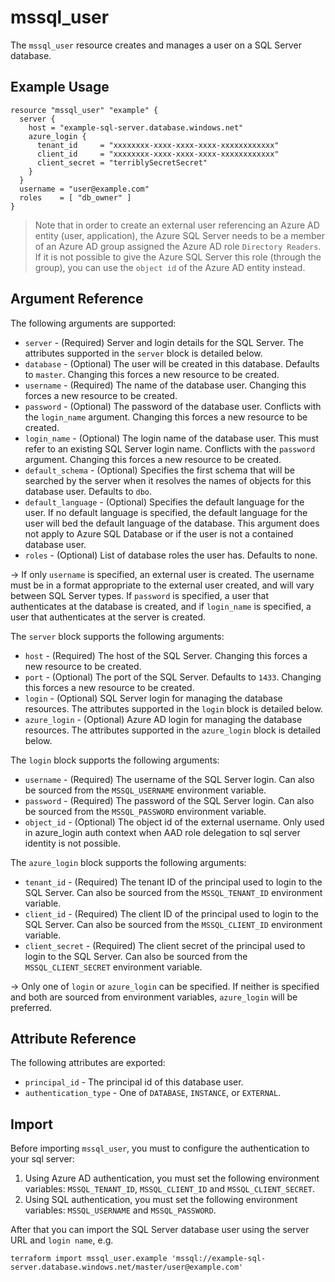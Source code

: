 # mssql_user

The `mssql_user` resource creates and manages a user on a SQL Server database.

## Example Usage

```hcl
resource "mssql_user" "example" {
  server {
    host = "example-sql-server.database.windows.net"
    azure_login {
      tenant_id     = "xxxxxxxx-xxxx-xxxx-xxxx-xxxxxxxxxxxx"
      client_id     = "xxxxxxxx-xxxx-xxxx-xxxx-xxxxxxxxxxxx"
      client_secret = "terriblySecretSecret"
    }
  }
  username = "user@example.com"
  roles    = [ "db_owner" ]
}
```

> Note that in order to create an external user referencing an Azure AD entity (user, application), the Azure SQL Server needs to be a member of an Azure AD group assigned the Azure AD role `Directory Readers`. If it is not possible to give the Azure SQL Server this role (through the group), you can use the `object id` of the Azure AD entity instead.

## Argument Reference

The following arguments are supported:

* `server` - (Required) Server and login details for the SQL Server. The attributes supported in the `server` block is detailed below.
* `database` - (Optional) The user will be created in this database. Defaults to `master`. Changing this forces a new resource to be created.
* `username` - (Required) The name of the database user. Changing this forces a new resource to be created.
* `password` - (Optional) The password of the database user. Conflicts with the `login_name` argument. Changing this forces a new resource to be created.
* `login_name` - (Optional) The login name of the database user. This must refer to an existing SQL Server login name. Conflicts with the `password` argument. Changing this forces a new resource to be created.
* `default_schema` - (Optional) Specifies the first schema that will be searched by the server when it resolves the names of objects for this database user. Defaults to `dbo`.
* `default_language` - (Optional) Specifies the default language for the user. If no default language is specified, the default language for the user will bed the default language of the database. This argument does not apply to Azure SQL Database or if the user is not a contained database user.
* `roles` - (Optional) List of database roles the user has. Defaults to none.

-> If only `username` is specified, an external user is created. The username must be in a format appropriate to the external user created, and will vary between SQL Server types. If `password` is specified, a user that authenticates at the database is created, and if `login_name` is specified, a user that authenticates at the server is created.

The `server` block supports the following arguments:

* `host` - (Required) The host of the SQL Server. Changing this forces a new resource to be created.
* `port` - (Optional) The port of the SQL Server. Defaults to `1433`. Changing this forces a new resource to be created.
* `login` - (Optional) SQL Server login for managing the database resources. The attributes supported in the `login` block is detailed below.
* `azure_login` - (Optional) Azure AD login for managing the database resources. The attributes supported in the `azure_login` block is detailed below.

The `login` block supports the following arguments:

* `username` - (Required) The username of the SQL Server login. Can also be sourced from the `MSSQL_USERNAME` environment variable.
* `password` - (Required) The password of the SQL Server login. Can also be sourced from the `MSSQL_PASSWORD` environment variable.
* `object_id` - (Optional) The object id of the external username. Only used in azure_login auth context when AAD role delegation to sql server identity is not possible.

The `azure_login` block supports the following arguments:

* `tenant_id` - (Required) The tenant ID of the principal used to login to the SQL Server. Can also be sourced from the `MSSQL_TENANT_ID` environment variable.
* `client_id` - (Required) The client ID of the principal used to login to the SQL Server. Can also be sourced from the `MSSQL_CLIENT_ID` environment variable.
* `client_secret` - (Required) The client secret of the principal used to login to the SQL Server. Can also be sourced from the `MSSQL_CLIENT_SECRET` environment variable.

-> Only one of `login` or `azure_login` can be specified. If neither is specified and both are sourced from environment variables, `azure_login` will be preferred.

## Attribute Reference

The following attributes are exported:

* `principal_id` - The principal id of this database user.
* `authentication_type` - One of `DATABASE`, `INSTANCE`, or `EXTERNAL`.

## Import

Before importing `mssql_user`, you must to configure the authentication to your sql server:

1. Using Azure AD authentication, you must set the following environment variables: `MSSQL_TENANT_ID`, `MSSQL_CLIENT_ID` and `MSSQL_CLIENT_SECRET`.
2. Using SQL authentication, you must set the following environment variables: `MSSQL_USERNAME` and `MSSQL_PASSWORD`.

After that you can import the SQL Server database user using the server URL and `login name`, e.g.

```shell
terraform import mssql_user.example 'mssql://example-sql-server.database.windows.net/master/user@example.com'
```
